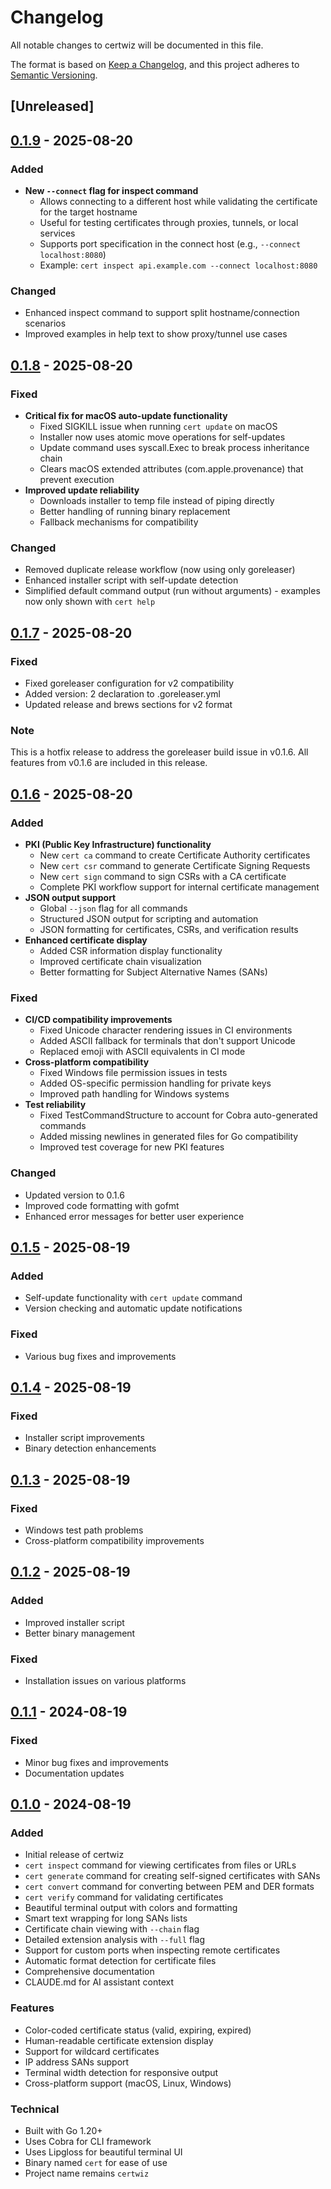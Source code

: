 # Changelog

All notable changes to certwiz will be documented in this file.

The format is based on [Keep a Changelog](https://keepachangelog.com/en/1.0.0/),
and this project adheres to [Semantic Versioning](https://semver.org/spec/v2.0.0.html).

## [Unreleased]

## [0.1.9] - 2025-08-20

### Added
- **New `--connect` flag for inspect command**
  - Allows connecting to a different host while validating the certificate for the target hostname
  - Useful for testing certificates through proxies, tunnels, or local services
  - Supports port specification in the connect host (e.g., `--connect localhost:8080`)
  - Example: `cert inspect api.example.com --connect localhost:8080`

### Changed
- Enhanced inspect command to support split hostname/connection scenarios
- Improved examples in help text to show proxy/tunnel use cases

## [0.1.8] - 2025-08-20

### Fixed
- **Critical fix for macOS auto-update functionality**
  - Fixed SIGKILL issue when running `cert update` on macOS
  - Installer now uses atomic move operations for self-updates
  - Update command uses syscall.Exec to break process inheritance chain
  - Clears macOS extended attributes (com.apple.provenance) that prevent execution
- **Improved update reliability**
  - Downloads installer to temp file instead of piping directly
  - Better handling of running binary replacement
  - Fallback mechanisms for compatibility

### Changed
- Removed duplicate release workflow (now using only goreleaser)
- Enhanced installer script with self-update detection
- Simplified default command output (run without arguments) - examples now only shown with `cert help`

## [0.1.7] - 2025-08-20

### Fixed
- Fixed goreleaser configuration for v2 compatibility
- Added version: 2 declaration to .goreleaser.yml
- Updated release and brews sections for v2 format

### Note
This is a hotfix release to address the goreleaser build issue in v0.1.6.
All features from v0.1.6 are included in this release.

## [0.1.6] - 2025-08-20

### Added
- **PKI (Public Key Infrastructure) functionality**
  - New `cert ca` command to create Certificate Authority certificates
  - New `cert csr` command to generate Certificate Signing Requests  
  - New `cert sign` command to sign CSRs with a CA certificate
  - Complete PKI workflow support for internal certificate management
- **JSON output support**
  - Global `--json` flag for all commands
  - Structured JSON output for scripting and automation
  - JSON formatting for certificates, CSRs, and verification results
- **Enhanced certificate display**
  - Added CSR information display functionality
  - Improved certificate chain visualization
  - Better formatting for Subject Alternative Names (SANs)

### Fixed
- **CI/CD compatibility improvements**
  - Fixed Unicode character rendering issues in CI environments
  - Added ASCII fallback for terminals that don't support Unicode
  - Replaced emoji with ASCII equivalents in CI mode
- **Cross-platform compatibility**
  - Fixed Windows file permission issues in tests
  - Added OS-specific permission handling for private keys
  - Improved path handling for Windows systems
- **Test reliability**
  - Fixed TestCommandStructure to account for Cobra auto-generated commands
  - Added missing newlines in generated files for Go compatibility
  - Improved test coverage for new PKI features

### Changed
- Updated version to 0.1.6
- Improved code formatting with gofmt
- Enhanced error messages for better user experience

## [0.1.5] - 2025-08-19

### Added
- Self-update functionality with `cert update` command
- Version checking and automatic update notifications

### Fixed
- Various bug fixes and improvements

## [0.1.4] - 2025-08-19

### Fixed
- Installer script improvements
- Binary detection enhancements

## [0.1.3] - 2025-08-19

### Fixed
- Windows test path problems
- Cross-platform compatibility improvements

## [0.1.2] - 2025-08-19

### Added
- Improved installer script
- Better binary management

### Fixed
- Installation issues on various platforms

## [0.1.1] - 2024-08-19

### Fixed
- Minor bug fixes and improvements
- Documentation updates

## [0.1.0] - 2024-08-19

### Added
- Initial release of certwiz
- `cert inspect` command for viewing certificates from files or URLs
- `cert generate` command for creating self-signed certificates with SANs
- `cert convert` command for converting between PEM and DER formats
- `cert verify` command for validating certificates
- Beautiful terminal output with colors and formatting
- Smart text wrapping for long SANs lists
- Certificate chain viewing with `--chain` flag
- Detailed extension analysis with `--full` flag
- Support for custom ports when inspecting remote certificates
- Automatic format detection for certificate files
- Comprehensive documentation
- CLAUDE.md for AI assistant context

### Features
- Color-coded certificate status (valid, expiring, expired)
- Human-readable certificate extension display
- Support for wildcard certificates
- IP address SANs support
- Terminal width detection for responsive output
- Cross-platform support (macOS, Linux, Windows)

### Technical
- Built with Go 1.20+
- Uses Cobra for CLI framework
- Uses Lipgloss for beautiful terminal UI
- Binary named `cert` for ease of use
- Project name remains `certwiz`

[0.1.9]: https://github.com/trahma/certwiz/releases/tag/v0.1.9
[0.1.8]: https://github.com/trahma/certwiz/releases/tag/v0.1.8
[0.1.7]: https://github.com/trahma/certwiz/releases/tag/v0.1.7
[0.1.6]: https://github.com/trahma/certwiz/releases/tag/v0.1.6
[0.1.5]: https://github.com/trahma/certwiz/releases/tag/v0.1.5
[0.1.4]: https://github.com/trahma/certwiz/releases/tag/v0.1.4
[0.1.3]: https://github.com/trahma/certwiz/releases/tag/v0.1.3
[0.1.2]: https://github.com/trahma/certwiz/releases/tag/v0.1.2
[0.1.1]: https://github.com/trahma/certwiz/releases/tag/v0.1.1
[0.1.0]: https://github.com/trahma/certwiz/releases/tag/v0.1.0